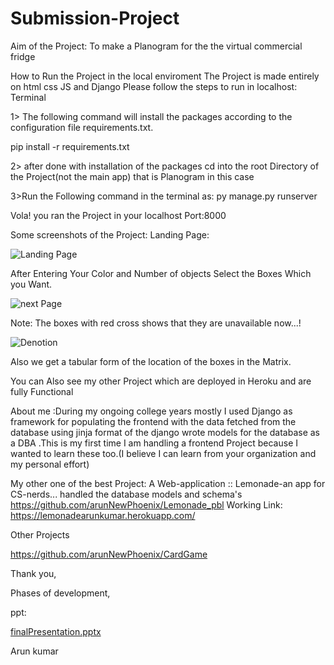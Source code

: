 # Submission-Project

Aim of the Project: To make a Planogram for the the virtual commercial fridge

How to Run the Project in the local enviroment
The Project is made entirely on html css JS and Django
Please follow the steps to run in localhost: Terminal

1> The following command will install the packages according to the configuration file requirements.txt.




 pip install -r requirements.txt
 
2> after done with installation of the packages
cd into the root Directory of the Project(not the main app) that is Planogram in this case

3>Run the Following command in the terminal as: py manage.py runserver

Vola! you ran the Project in your localhost Port:8000

Some screenshots of the Project:
Landing Page:

![Landing Page](https://user-images.githubusercontent.com/62498648/141296438-2ce32d10-819c-4208-ad46-c3a6d10ecda6.PNG)


After Entering Your Color and Number of objects Select the Boxes Which you Want.


![next Page](https://user-images.githubusercontent.com/62498648/141297003-fbbad585-99ab-4522-883c-2c6d24c10095.PNG)


Note: The boxes with red cross shows that they are unavailable now...!

![Denotion](https://user-images.githubusercontent.com/62498648/141297851-c226a711-a0f7-4792-8b80-0b9cea6a3bb3.PNG)

Also we get a tabular form of the location of the boxes in the Matrix.

You can Also see my other Project which are deployed in Heroku and are fully Functional 

About me :During my ongoing college years mostly I used Django as framework for populating the frontend with the data fetched from the database using jinja format of the django
wrote models for the database as a DBA .This is my first time I am handling a frontend Project because I wanted to learn these too.(I believe I can learn from your organization and my personal effort)

My other one of the best Project: A Web-application :: Lemonade-an app for CS-nerds...
handled the database models and schema's
https://github.com/arunNewPhoenix/Lemonade_pbl
Working Link: https://lemonadearunkumar.herokuapp.com/

Other Projects

https://github.com/arunNewPhoenix/CardGame

Thank you,



Phases of development,

ppt:





[finalPresentation.pptx](https://github.com/arunNewPhoenix/Submission-Project/files/7608986/finalPresentation.pptx)





Arun kumar









